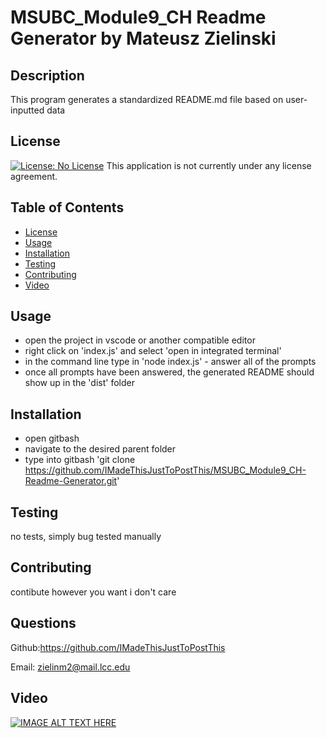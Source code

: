   # MSUBC_Module9_CH Readme Generator by Mateusz Zielinski
  ## Description
  This program generates a standardized README.md file based on user-inputted data
  ## License
  [![License: No License](https://img.shields.io/badge/License--lightgrey.svg)](https://opensource.org/licenses/)
  This application is not currently under any license agreement.
  ## Table of Contents
  - [License](#License)
  - [Usage](#Usage)
  - [Installation](#Installation)
  - [Testing](#Testing)
  - [Contributing](#Contributing)
  - [Video](#Video)
  ## Usage
  - open the project in vscode or another compatible editor
  - right click on 'index.js' and select 'open in integrated terminal'
  - in the command line type in 'node index.js' - answer all of the prompts 
  - once all prompts have been answered, the generated README should show up in the 'dist' folder
  ## Installation
  - open gitbash
  - navigate to the desired parent folder 
  - type into gitbash 'git clone https://github.com/IMadeThisJustToPostThis/MSUBC_Module9_CH-Readme-Generator.git'
  ## Testing
  no tests, simply bug tested manually
  ## Contributing
  contibute however you want i don't care
  ## Questions
  Github:<https://github.com/IMadeThisJustToPostThis>
  
  Email: zielinm2@mail.lcc.edu
  ## Video
  [![IMAGE ALT TEXT HERE](https://img.youtube.com/vi/lqe-ps8SzqE/0.jpg)](https://www.youtube.com/watch?v=lqe-ps8SzqE)